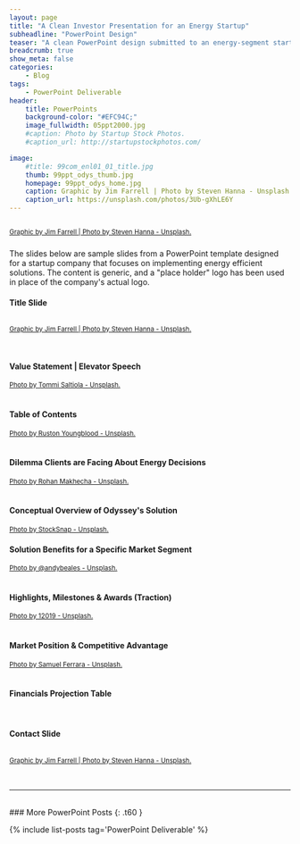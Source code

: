 ```yaml
---
layout: page
title: "A Clean Investor Presentation for an Energy Startup"
subheadline: "PowerPoint Design"
teaser: "A clean PowerPoint design submitted to an energy-segment startup with a social conscience."
breadcrumb: true
show_meta: false
categories:
    - Blog
tags:
    - PowerPoint Deliverable
header:
    title: PowerPoints
    background-color: "#EFC94C;"
    image_fullwidth: 05ppt2000.jpg
    #caption: Photo by Startup Stock Photos.
    #caption_url: http://startupstockphotos.com/

image:
    #title: 99com_enl01_01_title.jpg
    thumb: 99ppt_odys_thumb.jpg
    homepage: 99ppt_odys_home.jpg
    caption: Graphic by Jim Farrell | Photo by Steven Hanna - Unsplash.
    caption_url: https://unsplash.com/photos/3Ub-gXhLE6Y
---
```

<!--more-->
<p style="margin:0;"><img src="{{ site.urlimg }}99ppt_odys_title.jpg" alt=""></p>
<p><a href="https://unsplash.com/photos/3Ub-gXhLE6Y"><small>Graphic by Jim Farrell | Photo by Steven Hanna - Unsplash.</small></a></p>

### <General Lead in Description>
The slides below are sample slides from a PowerPoint template designed for a startup company that focuses on implementing energy efficient solutions. The content is generic, and a "place holder" logo has been used in place of the company's actual logo.
<br>

<!--Slide 01: Title Slide-->
#### Title Slide
<p style="margin:0;"><img src="{{ site.urlimg }}99ppt_odys_zslide01.jpg" alt=""></p>
<p><a href="https://unsplash.com/photos/3Ub-gXhLE6Y"><small>Graphic by Jim Farrell | Photo by Steven Hanna - Unsplash.</small></a></p>
<br>

<!--Slide 02: Title Slide-->
#### Value Statement | Elevator Speech
<p style="margin:0;"><img src="{{ site.urlimg }}99ppt_odys_zslide02.jpg" alt=""></p>
<p style="margin:0;"><a href="https://unsplash.com/photos/1nBvotYiZQI"><small>Photo by Tommi Saltiola - Unsplash.</small></a></p>
<br>

<!--Slide 03: Title Slide-->
#### Table of Contents
<p style="margin:0;"><img src="{{ site.urlimg }}99ppt_odys_zslide03.jpg" alt=""></p>
<p style="margin:0;"><a href="https://unsplash.com/photos/U1POHKqXYKs"><small>Photo by Ruston Youngblood - Unsplash.</small></a></p>
<br>

<!--Slide 04: Title Slide-->
#### Dilemma Clients are Facing About Energy Decisions
<p style="margin:0;"><img src="{{ site.urlimg }}99ppt_odys_zslide04.jpg" alt=""></p>
<p style="margin:0;"><a href="https://unsplash.com/photos/jw3GOzxiSkw"><small>Photo by Rohan Makhecha - Unsplash.</small></a></p>
<br>

<!--Slide 05: Title Slide-->
#### Conceptual Overview of Odyssey's Solution
<p style="margin:0;"><img src="{{ site.urlimg }}99ppt_odys_zslide05.jpg" alt=""></p>
<p style="margin:0;"><a href="https://pixabay.com/en/bulb-light-recycle-water-green-2587637/"><small>Photo by StockSnap - Unsplash.</small></a></p>

<!--Slide 06: Title Slide-->
#### Solution Benefits for a Specific Market Segment
<p style="margin:0;"><img src="{{ site.urlimg }}99ppt_odys_zslide06.jpg" alt=""></p>
<p style="margin:0;"><a href="https://unsplash.com/@andybeales"><small>Photo by @andybeales - Unsplash.</small></a></p>
<br>

<!--Slide 07: Title Slide-->
#### Highlights, Milestones & Awards (Traction)
<p style="margin:0;"><img src="{{ site.urlimg }}99ppt_odys_zslide07.jpg" alt=""></p>
<p style="margin:0;"><a href="https://pixabay.com/en/germany-vineyards-landscape-scenic-1751443/"><small>Photo by 12019 - Unsplash.</small></a></p>
<br>

<!--Slide 08: Title Slide-->
#### Market Position & Competitive Advantage
<p style="margin:0;"><img src="{{ site.urlimg }}99ppt_odys_zslide08.jpg" alt=""></p>
<p style="margin:0;"><a href="https://unsplash.com/photos/1527pjeb6jg"><small>Photo by Samuel Ferrara - Unsplash.</small></a></p>
<br>

<!--Slide 09: Title Slide-->
#### Financials Projection Table
<p style="margin:0;"><img src="{{ site.urlimg }}99ppt_odys_zslide09.jpg" alt=""></p>
<br>

<!--Slide 10: Title Slide-->
#### Contact Slide
<p style="margin:0;"><img src="{{ site.urlimg }}99ppt_odys_zslide10.jpg" alt=""></p>
<p><a href="https://unsplash.com/photos/3Ub-gXhLE6Y"><small>Graphic by Jim Farrell | Photo by Steven Hanna - Unsplash.</small></a></p>
<br>
<hr>
<br>
### More PowerPoint Posts
{: .t60 }

{% include list-posts tag='PowerPoint Deliverable' %}
